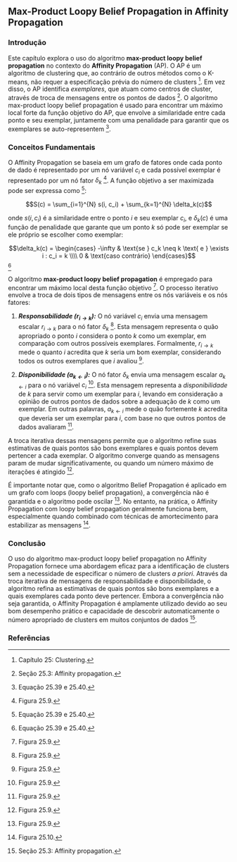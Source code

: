 ## Max-Product Loopy Belief Propagation in Affinity Propagation

### Introdução
Este capítulo explora o uso do algoritmo **max-product loopy belief propagation** no contexto do **Affinity Propagation** (AP). O AP é um algoritmo de clustering que, ao contrário de outros métodos como o K-means, não requer a especificação prévia do número de clusters [^877]. Em vez disso, o AP identifica *exemplares*, que atuam como centros de cluster, através de troca de mensagens entre os pontos de dados [^887]. O algoritmo max-product loopy belief propagation é usado para encontrar um máximo local forte da função objetivo do AP, que envolve a similaridade entre cada ponto e seu exemplar, juntamente com uma penalidade para garantir que os exemplares se auto-representem [^888].

### Conceitos Fundamentais

O Affinity Propagation se baseia em um grafo de fatores onde cada ponto de dado é representado por um nó variável $c_i$ e cada possível exemplar é representado por um nó fator $\delta_k$ [^889]. A função objetivo a ser maximizada pode ser expressa como [^888]:

$$S(c) = \sum_{i=1}^{N} s(i, c_i) + \sum_{k=1}^{N} \delta_k(c)$$

onde $s(i, c_i)$ é a similaridade entre o ponto $i$ e seu exemplar $c_i$, e $\delta_k(c)$ é uma função de penalidade que garante que um ponto $k$ só pode ser exemplar se ele próprio se escolher como exemplar:

$$\delta_k(c) = \begin{cases} -\infty & \text{se } c_k \neq k \text{ e } \exists i : c_i = k \\\\ 0 & \text{caso contrário} \end{cases}$$ [^888]

O algoritmo **max-product loopy belief propagation** é empregado para encontrar um máximo local desta função objetivo [^889]. O processo iterativo envolve a troca de dois tipos de mensagens entre os nós variáveis e os nós fatores:

1.  ***Responsabilidade ($r_{i \rightarrow k}$):*** O nó variável $c_i$ envia uma mensagem escalar $r_{i \rightarrow k}$ para o nó fator $\delta_k$ [^889]. Esta mensagem representa o quão apropriado o ponto $i$ considera o ponto $k$ como um exemplar, em comparação com outros possíveis exemplares. Formalmente, $r_{i \rightarrow k}$ mede o quanto $i$ acredita que $k$ seria um bom exemplar, considerando todos os outros exemplares que $i$ avaliou [^889].

2.  ***Disponibilidade ($a_{k \leftarrow i}$):*** O nó fator $\delta_k$ envia uma mensagem escalar $a_{k \leftarrow i}$ para o nó variável $c_i$ [^889]. Esta mensagem representa a *disponibilidade* de $k$ para servir como um exemplar para $i$, levando em consideração a opinião de outros pontos de dados sobre a adequação de $k$ como um exemplar. Em outras palavras, $a_{k \leftarrow i}$ mede o quão fortemente $k$ acredita que deveria ser um exemplar para $i$, com base no que outros pontos de dados avaliaram [^889].

A troca iterativa dessas mensagens permite que o algoritmo refine suas estimativas de quais pontos são bons exemplares e quais pontos devem pertencer a cada exemplar. O algoritmo converge quando as mensagens param de mudar significativamente, ou quando um número máximo de iterações é atingido [^889].

É importante notar que, como o algoritmo Belief Propagation é aplicado em um grafo com loops (loopy belief propagation), a convergência não é garantida e o algoritmo pode oscilar [^889]. No entanto, na prática, o Affinity Propagation com loopy belief propagation geralmente funciona bem, especialmente quando combinado com técnicas de amortecimento para estabilizar as mensagens [^890].

### Conclusão
O uso do algoritmo max-product loopy belief propagation no Affinity Propagation fornece uma abordagem eficaz para a identificação de clusters sem a necessidade de especificar o número de clusters *a priori*. Através da troca iterativa de mensagens de responsabilidade e disponibilidade, o algoritmo refina as estimativas de quais pontos são bons exemplares e a quais exemplares cada ponto deve pertencer. Embora a convergência não seja garantida, o Affinity Propagation é amplamente utilizado devido ao seu bom desempenho prático e capacidade de descobrir automaticamente o número apropriado de clusters em muitos conjuntos de dados [^887].

### Referências
[^877]: Capítulo 25: Clustering.
[^887]: Seção 25.3: Affinity propagation.
[^888]: Equação 25.39 e 25.40.
[^889]: Figura 25.9.
[^890]: Figura 25.10.
<!-- END -->